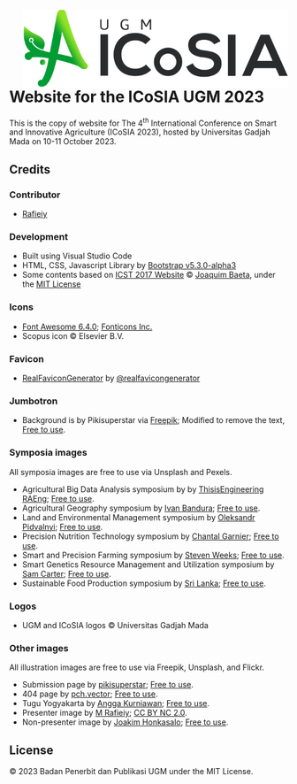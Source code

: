 <a href="http://icosia.ugm.ac.id"><img src="https://github.com/bppugm/icosia-2023/blob/main/images/logos/logo.svg" height="142px" align="right"></a>

# Website for the ICoSIA UGM 2023

This is the copy of website for The 4<sup>th</sup> International Conference on Smart and Innovative Agriculture (ICoSIA 2023), hosted by Universitas Gadjah Mada on 10-11 October 2023.

## Credits

### Contributor
+ [Rafieiy](https://github.com/davieiycode)

### Development

+ Built using Visual Studio Code
+ HTML, CSS, Javascript Library by [Bootstrap v5.3.0-alpha3](https://getbootstrap.com/docs/5.3)
+ Some contents based on [ICST 2017 Website](https://github.com/jaybaeta/icst-2017) © [Joaquim Baeta](https://github.com/jaybaeta/), under the [MIT License](https://github.com/jaybaeta/icst-2017/blob/master/LICENSE.md)

### Icons

+ [Font Awesome 6.4.0](https://fontawesome.com/docs/changelog/); [Fonticons Inc.](https://fontawesome.com/license)
+ Scopus icon © Elsevier B.V.

### Favicon

+ [RealFaviconGenerator](http://realfavicongenerator.net/) by [@realfavicongenerator](https://github.com/realfavicongenerator)

### Jumbotron

+ Background is by Pikisuperstar via [Freepik](https://www.freepik.com/free-vector/hand-drawn-food-background_3907558.htm); Modified to remove the text, [Free to use](https://www.freepikcompany.com/privacy#priv-rights).

### Symposia images
All symposia images are free to use via Unsplash and Pexels.
+ Agricultural Big Data Analysis symposium by by [ThisisEngineering RAEng](https://unsplash.com/photos/6K2xWSA83g0); [Free to use](https://unsplash.com/license).
+ Agricultural Geography symposium by [Ivan Bandura](https://unsplash.com/photos/Oei00n8F5JQ); [Free to use](https://unsplash.com/license).
+ Land and Environmental Management symposium by [Oleksandr Pidvalnyi](https://www.pexels.com/photo/a-bunch-of-clownfish-swimming-in-a-tank-12861712/); [Free to use](https://www.pexels.com/license/).
+ Precision Nutrition Technology symposium by [Chantal Garnier](https://unsplash.com/photos/910GanwBoew); [Free to use](https://unsplash.com/license).
+ Smart and Precision Farming symposium by [Steven Weeks](https://unsplash.com/photos/DUPFowqI6oI); [Free to use](https://unsplash.com/license).
+ Smart Genetics Resource Management and Utilization symposium by [Sam Carter](https://unsplash.com/photos/GHOiyov2TSQ); [Free to use](https://unsplash.com/license).
+ Sustainable Food Production symposium by [Sri Lanka](https://unsplash.com/photos/KSa66AYiqnk); [Free to use](https://unsplash.com/license).

### Logos
+ UGM and ICoSIA logos © Universitas Gadjah Mada

### Other images
All illustration images are free to use via Freepik, Unsplash, and Flickr.
+ Submission page by [pikisuperstar](https://www.freepik.com/free-vector/hand-drawn-flat-design-people-waving-illustration_21559261.htm); [Free to use](https://www.freepikcompany.com/legal?_gl=1*1mzv534*fp_ga*NDY3NDMwMDk4LjE2ODA3MjU1NjI.*fp_ga_QWX66025LC*MTY4MDkyMzUzOS41LjEuMTY4MDkyMzU4My4xNi4wLjA.*_ga*NDY3NDMwMDk4LjE2ODA3MjU1NjI.*_ga_18B6QPTJPC*MTY4MDkyMzUzOS41LjAuMTY4MDkyMzU0Mi41Ny4wLjA.#nav-freepik-license).
+ 404 page by [pch.vector](https://www.freepik.com/free-vector/people-using-online-apps-set_6974932.htm); [Free to use](https://www.freepikcompany.com/legal?_gl=1*1mzv534*fp_ga*NDY3NDMwMDk4LjE2ODA3MjU1NjI.*fp_ga_QWX66025LC*MTY4MDkyMzUzOS41LjEuMTY4MDkyMzU4My4xNi4wLjA.*_ga*NDY3NDMwMDk4LjE2ODA3MjU1NjI.*_ga_18B6QPTJPC*MTY4MDkyMzUzOS41LjAuMTY4MDkyMzU0Mi41Ny4wLjA.#nav-freepik-license).
+ Tugu Yogyakarta by [Angga Kurniawan](https://unsplash.com/photos/CzQaFeSYzcI); [Free to use](https://unsplash.com/license).
+ Presenter image by [M Rafieiy](https://www.flickr.com/photos/rafieiy/37070590764/); [CC BY NC 2.0](https://creativecommons.org/licenses/by-nc/2.0/).
+ Non-presenter image by [Joakim Honkasalo](https://unsplash.com/photos/DurC25GdOvk); [Free to use](https://unsplash.com/license).

## License

© 2023 Badan Penerbit dan Publikasi UGM under the MIT License.